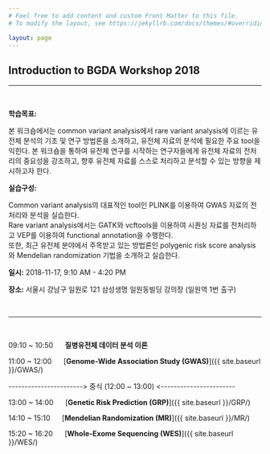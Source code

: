 ```yaml
---
# Feel free to add content and custom Front Matter to this file.
# To modify the layout, see https://jekyllrb.com/docs/themes/#overriding-theme-defaults

layout: page
---
```


## Introduction to BGDA Workshop 2018

<hr>
<br>

**학습목표:**  

본 워크숍에서는 common variant analysis에서 rare variant analysis에 이르는 유전체 분석의 기초 및 연구 방법론을 소개하고, 유전체 자료의 분석에 필요한 주요 tool을 익힌다.
본 워크숍을 통하여 유전체 연구를 시작하는 연구자들에게 유전체 자료의 전처리의 중요성을 강조하고, 향후 유전체 자료를 스스로 처리하고 분석할 수 있는 방향을 제시하고자 한다.

**실습구성:**  

Common variant analysis의 대표적인 tool인 PLINK를 이용하여 GWAS 자료의 전처리와 분석을 실습한다.  
Rare variant analysis에서는 GATK와 vcftools을 이용하여 시퀀싱 자료를 전처리하고 VEP를 이용하여 functional annotation을 수행한다.  
또한, 최근 유전체 분야에서 주목받고 있는 방법론인 polygenic risk score analysis와 Mendelian randomization 기법을 소개하고 실습한다.

**일시:** 2018-11-17, 9:10 AM - 4:20 PM

**장소:** 서울시 강남구 일원로 121 삼성생명 일원동빌딩 강의장 (일원역 1번 출구)

<br>
<hr>
<br>

09:10 ~ 10:50 &nbsp;&nbsp;&nbsp;&nbsp; **질병유전체 데이터 분석 이론**

11:00 ~ 12:00 &nbsp;&nbsp;&nbsp;&nbsp; [**Genome-Wide Association Study (GWAS)**]({{ site.baseurl }}/GWAS/)

-----------------------> 중식 (12:00 ~ 13:00) <-----------------------

13:00 ~ 14:00 &nbsp;&nbsp;&nbsp;&nbsp; [**Genetic Risk Prediction (GRP)**]({{ site.baseurl }}/GRP/)

14:10 ~ 15:10 &nbsp;&nbsp;&nbsp;&nbsp; [**Mendelian Randomization (MR)**]({{ site.baseurl }}/MR/)

15:20 ~ 16:20 &nbsp;&nbsp;&nbsp;&nbsp; [**Whole-Exome Sequencing (WES)**]({{ site.baseurl }}/WES/)
